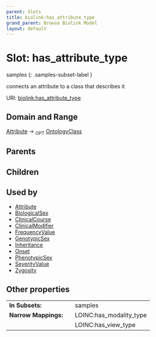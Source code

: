 ```yaml
---
parent: Slots
title: biolink:has_attribute_type
grand_parent: Browse Biolink Model
layout: default
---
```


# Slot: has_attribute_type

samples
{: .samples-subset-label }


connects an attribute to a class that describes it

URI: [biolink:has_attribute_type](https://w3id.org/biolink/vocab/has_attribute_type)

## Domain and Range

[Attribute](Attribute.md) ->  <sub>OPT</sub> [OntologyClass](OntologyClass.md)

## Parents


## Children


## Used by

 * [Attribute](Attribute.md)
 * [BiologicalSex](BiologicalSex.md)
 * [ClinicalCourse](ClinicalCourse.md)
 * [ClinicalModifier](ClinicalModifier.md)
 * [FrequencyValue](FrequencyValue.md)
 * [GenotypicSex](GenotypicSex.md)
 * [Inheritance](Inheritance.md)
 * [Onset](Onset.md)
 * [PhenotypicSex](PhenotypicSex.md)
 * [SeverityValue](SeverityValue.md)
 * [Zygosity](Zygosity.md)

## Other properties

|  |  |  |
| --- | --- | --- |
| **In Subsets:** | | samples |
| **Narrow Mappings:** | | LOINC:has_modality_type |
|  | | LOINC:has_view_type |

